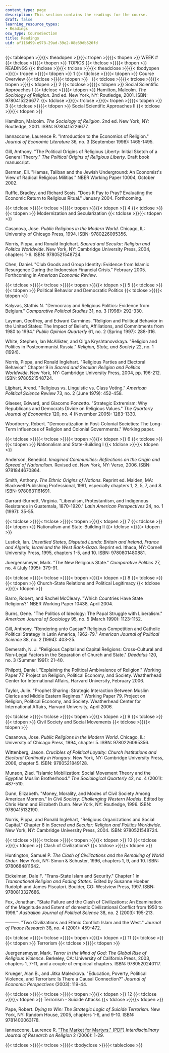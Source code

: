 ```yaml
---
content_type: page
description: This section contains the readings for the course.
draft: false
learning_resource_types:
- Readings
ocw_type: CourseSection
title: Readings
uid: af116d99-e978-29ad-39e2-08e69db520fd
---
```

{{< tableopen >}}{{< theadopen >}}{{< tropen >}}{{< thopen >}}
WEEK #
{{< thclose >}}{{< thopen >}}
TOPICS
{{< thclose >}}{{< thopen >}}
READINGS
{{< thclose >}}{{< trclose >}}{{< theadclose >}}{{< tbodyopen >}}{{< tropen >}}{{< tdopen >}}
1
{{< tdclose >}}{{< tdopen >}}
Course Overview
{{< tdclose >}}{{< tdopen >}}
 
{{< tdclose >}}{{< trclose >}}{{< tropen >}}{{< tdopen >}}
2
{{< tdclose >}}{{< tdopen >}}
Social Scientific Approaches I
{{< tdclose >}}{{< tdopen >}}
Hamilton, Malcolm. *The Sociology of Religion*. 2nd ed. New York, NY: Routledge, 2001. ISBN: 9780415226677.
{{< tdclose >}}{{< trclose >}}{{< tropen >}}{{< tdopen >}}
3
{{< tdclose >}}{{< tdopen >}}
Social Scientific Approaches II
{{< tdclose >}}{{< tdopen >}}

Hamilton, Malcolm. *The Sociology of Religion*. 2nd ed. New York, NY: Routledge, 2001. ISBN: 9780415226677.

Iannaccone, Laurence R. "Introduction to the Economics of Religion." *Journal of Economic Literature* 36, no. 3 (September 1998): 1465-1495.

Gill, Anthony. "The Political Origins of Religious Liberty: Initial Sketch of a General Theory." *The Political Origins of Religious Liberty*. Draft book manuscript.

Berman, Eli. "Hamas, Taliban and the Jewish Underground: An Economist's View of Radical Religious Militias." NBER Working Paper 10004, October 2002.

Ruffle, Bradley, and Richard Sosis. "Does It Pay to Pray? Evaluating the Economic Return to Religious Ritual." January 2004. Forthcoming.

{{< tdclose >}}{{< trclose >}}{{< tropen >}}{{< tdopen >}}
4
{{< tdclose >}}{{< tdopen >}}
Modernization and Secularization
{{< tdclose >}}{{< tdopen >}}

Casanova, Jose. *Public Religions in the Modern World*. Chicago, IL: University of Chicago Press, 1994. ISBN: 9780226095356.

Norris, Pippa, and Ronald Inglehart. *Sacred and Secular: Religion and Politics Worldwide*. New York, NY: Cambridge University Press, 2004, chapters 1-6. ISBN: 9780521548724.

Chen, Daniel. "Club Goods and Group Identity: Evidence from Islamic Resurgence During the Indonesian Financial Crisis." February 2005. Forthcoming in *American Economic Review*.

{{< tdclose >}}{{< trclose >}}{{< tropen >}}{{< tdopen >}}
5
{{< tdclose >}}{{< tdopen >}}
Political Behavior and Democratic Politics
{{< tdclose >}}{{< tdopen >}}

Kalyvas, Stathis N. "Democracy and Religious Politics: Evidence from Belgium." *Comparative Political Studies* 31, no. 3 (1998): 292-330.

Layman, Geoffrey, and Edward Carmines. "Religion and Political Behavior in the United States: The Impact of Beliefs, Affiliations, and Commitments from 1980 to 1994." *Public Opinion Quarterly* 61, no. 2 (Spring 1997): 288-316.

White, Stephen, Ian McAllister, and Ol'ga Kryshtanovskaya. "Religion and Politics in Postcommunist Russia." *Religion, State, and Society* 22, no. 1 (1994).

Norris, Pippa, and Ronald Inglehart. "Religious Parties and Electoral Behavior." Chapter 9 in *Sacred and Secular: Religion and Politics Worldwide*. New York, NY: Cambridge University Press, 2004, pp. 196-212. ISBN: 9780521548724.

Lijphart, Arend. "Religious vs. Linguistic vs. Class Voting." *American Political* *Science Review* 73, no. 2 (June 1979): 452-458.

Glaeser, Edward, and Giacomo Ponzetto. "Strategic Extremism: Why Republicans and Democrats Divide on Religious Values." *The Quarterly Journal of Economics* 120, no. 4 (November 2005): 1283-1330.

Woodberry, Robert. "Democratization in Post-Colonial Societies: The Long-Term Influences of Religion and Colonial Governments." Working paper.

{{< tdclose >}}{{< trclose >}}{{< tropen >}}{{< tdopen >}}
6
{{< tdclose >}}{{< tdopen >}}
Nationalism and State-Building I
{{< tdclose >}}{{< tdopen >}}

Anderson, Benedict. *Imagined Communities: Reflections on the Origin and Spread of Nationalism*. Revised ed. New York, NY: Verso, 2006. ISBN: 9781844670864.

Smith, Anthony. *The Ethnic Origins of Nations.* Reprint ed. Malden, MA: Blackwell Publishing Professional, 1991, especially chapters 1, 2, 5, 7, and 8. ISBN: 9780631161691.

Garrard-Burnett, Virginia. "Liberalism, Protestantism, and Indigenous Resistance in Guatemala, 1870-1920." *Latin American Perspectives* 24, no. 1 (1997): 35-55.

{{< tdclose >}}{{< trclose >}}{{< tropen >}}{{< tdopen >}}
7
{{< tdclose >}}{{< tdopen >}}
Nationalism and State-Building II
{{< tdclose >}}{{< tdopen >}}

Lustick, Ian. *Unsettled States, Disputed Lands: Britain and Ireland, France and Algeria, Israel and the West Bank-Gaza*. Reprint ed. Ithaca, NY: Cornell University Press, 1995, chapters 1-5, and 10. ISBN: 9780801480881.

Juergensmeyer, Mark. "The New Religious State." *Comparative Politics* 27, no. 4 (July 1995): 379-91.

{{< tdclose >}}{{< trclose >}}{{< tropen >}}{{< tdopen >}}
8
{{< tdclose >}}{{< tdopen >}}
Church-State Relations and Political Legitimacy
{{< tdclose >}}{{< tdopen >}}

Barro, Robert, and Rachel McCleary. "Which Countries Have State Religions?" NBER Working Paper 10438, April 2004.

Burns, Gene. "The Politics of Ideology: The Papal Struggle with Liberalism." *American Journal of Sociology* 95, no. 5 (March 1990): 1123-1152.

Gill, Anthony. "Rendering unto Caesar? Religious Competition and Catholic Political Strategy in Latin America, 1962-79." *American Journal of Political Science* 38, no. 2 (1994): 403-25.

Demerath, N. J. "Religious Capital and Capital Religions: Cross-Cultural and Non-Legal Factors in the Separation of Church and State." *Daedalus* 120, no. 3 (Summer 1991): 21-40.

Philpott, Daniel. "Explaining the Political Ambivalence of Religion." Working Paper 77. Project on Religion, Political Economy, and Society. Weatherhead Center for International Affairs, Harvard University, February 2006.

Taylor, Julie. "Prophet Sharing: Strategic Interaction Between Muslim Clerics and Middle Eastern Regimes." Working Paper 79. Project on Religion, Political Economy, and Society. Weatherhead Center for International Affairs, Harvard University, April 2006.

{{< tdclose >}}{{< trclose >}}{{< tropen >}}{{< tdopen >}}
9
{{< tdclose >}}{{< tdopen >}}
Civil Society and Social Movements
{{< tdclose >}}{{< tdopen >}}

Casanova, Jose. *Public Religions in the Modern World*. Chicago, IL: University of Chicago Press, 1994, chapter 5. ISBN: 9780226095356.

Wittenberg, Jason. *Crucibles of Political Loyalty: Church Institutions and Electoral Continuity in Hungary*. New York, NY: Cambridge University Press, 2006, chapter 5. ISBN: 9780521849128.

Munson, Ziad. "Islamic Mobilization: Social Movement Theory and the Egyptian Muslim Brotherhood." *The Sociological Quarterly* 42, no. 4 (2001): 487-510.

Dunn, Elizabeth. "Money, Morality, and Modes of Civil Society Among American Mormon." In *Civil Society: Challenging Western Models*. Edited by Chris Hann and Elizabeth Dunn. New York, NY: Routledge, 1996. ISBN: 9780415132190.

Norris, Pippa, and Ronald Inglehart, "Religious Organizations and Social Capital." Chapter 8 in *Sacred and Secular: Religion and Politics Worldwide*. New York, NY: Cambridge University Press, 2004. ISBN: 9780521548724.

{{< tdclose >}}{{< trclose >}}{{< tropen >}}{{< tdopen >}}
10
{{< tdclose >}}{{< tdopen >}}
Clash of Civilizations?
{{< tdclose >}}{{< tdopen >}}

Huntington, Samuel P. *The Clash of Civilizations and the Remaking of World Order*. New York, NY: Simon & Schuster, 1996, chapters 1, 9, and 10. ISBN: 9780684811642.

Eickelman, Dale F. "Trans-State Islam and Security." Chapter 1 in *Transnational Religion and Fading States.* Edited by Susanne Hoeber Rudolph and James Piscatori. Boulder, CO: Westview Press, 1997. ISBN: 9780813327686.

Fox, Jonathan. "State Failure and the Clash of Civilizations: An Examination of the Magnitude and Extent of domestic Civilizational Conflict from 1950 to 1996." *Australian Journal of Political Science* 38, no. 2 (2003): 195-213.

———. "Two Civilizations and Ethnic Conflict: Islam and the West." *Journal of Peace Research* 38, no. 4 (2001): 459-472.

{{< tdclose >}}{{< trclose >}}{{< tropen >}}{{< tdopen >}}
11
{{< tdclose >}}{{< tdopen >}}
Terrorism
{{< tdclose >}}{{< tdopen >}}

Juergensmeyer, Mark. *Terror in the Mind of God: The Global Rise of Religious Violence*. Berkeley, CA: University of California Press, 2003, chapters 1, 7-11, and a couple of empirical chapters. ISBN: 9780520240117.

Krueger, Alan B., and Jitka Maleckova. "Education, Poverty, Political Violence, and Terrorism: Is There a Causal Connection?" *Journal of Economic Perspectives* (2003): 119-44.

{{< tdclose >}}{{< trclose >}}{{< tropen >}}{{< tdopen >}}
12
{{< tdclose >}}{{< tdopen >}}
Terrorism - Suicide Attacks
{{< tdclose >}}{{< tdopen >}}

Pape, Robert. *Dying to Win: The Strategic Logic of Suicide Terrorism*. New York, NY: Random House, 2005, chapters 1-6, and 9-10. ISBN: 9781400063178.

Iannaccone, Laurence R. ["The Market for Martyrs." (PDF)](https://www.religjournal.com/pdf/ijrr02004.pdf) *Interdisciplinary Journal of Research on Religion* 2 (2006): 1-29.

{{< tdclose >}}{{< trclose >}}{{< tbodyclose >}}{{< tableclose >}}